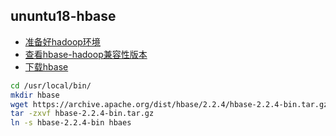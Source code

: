 ## ununtu18-hbase

- [准备好hadoop环境](../hadoop/01-installer.md)
- [查看hbase-hadoop兼容性版本](http://hbase.apache.org/book.html#hadoop)
- [下载hbase](https://archive.apache.org/dist/hbase/)  
```bash
cd /usr/local/bin/
mkdir hbase
wget https://archive.apache.org/dist/hbase/2.2.4/hbase-2.2.4-bin.tar.gz
tar -zxvf hbase-2.2.4-bin.tar.gz
ln -s hbase-2.2.4-bin hbaes


```
